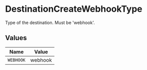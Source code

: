 # DestinationCreateWebhookType

Type of the destination. Must be 'webhook'.


## Values

| Name      | Value     |
| --------- | --------- |
| `WEBHOOK` | webhook   |